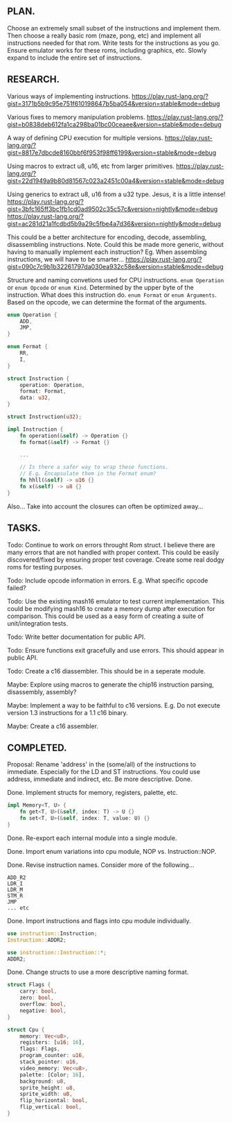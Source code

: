 PLAN.
--------------------

Choose an extremely small subset of the instructions and implement them.
Then choose a really basic rom (maze, pong, etc) and implement all instructions needed for that rom.
Write tests for the instructions as you go.
Ensure emulator works for these roms, including graphics, etc.
Slowly expand to include the entire set of instructions.

RESEARCH.
--------------------

Various ways of implementing instructions.
https://play.rust-lang.org/?gist=3171b5b9c95e751f610198647b5ba054&version=stable&mode=debug

Various fixes to memory manipulation problems.
https://play.rust-lang.org/?gist=b0838deb612fa1ca298ba01bc00ceaee&version=stable&mode=debug

A way of defining CPU execution for multiple versions.
https://play.rust-lang.org/?gist=8817e7dbcde8160bbf6f953f98ff6199&version=stable&mode=debug

Using macros to extract u8, u16, etc from larger primitives.
https://play.rust-lang.org/?gist=22d1949a9b80d81567c023a2451c00a4&version=stable&mode=debug

Using generics to extract u8, u16 from a u32 type. Jesus, it is a little intense!
https://play.rust-lang.org/?gist=3bfc165ff3bc1fb1cd0ad9502c35c57c&version=nightly&mode=debug
https://play.rust-lang.org/?gist=ac281d21a1fcdbd5b9a29c5fbe4a7d36&version=nightly&mode=debug

This could be a better architecture for encoding, decode, assembling, disassembling instructions.
Note. Could this be made more generic, without having to manually implement each instruction?
Eg. When assembling instructions, we will have to be smarter...
https://play.rust-lang.org/?gist=090c7c9b1b32261797da030ea932c58e&version=stable&mode=debug

Structure and naming convetions used for CPU instructions.
`enum Operation` or `enum Opcode` or `enum Kind`.
Determined by the upper byte of the instruction. What does this instruction do.
`enum Format` or `enum Arguments`.
Based on the opcode, we can determine the format of the arguments.
````rust
enum Operation {
    ADD,
    JMP,
}

enum Format {
    RR,
    I,
}

struct Instruction {
    operation: Operation,
    format: Format,
    data: u32,
}

struct Instruction(u32);

impl Instruction {
    fn operation(&self) -> Operation {}
    fn format(&self) -> Format {}

    ...

    // Is there a safer way to wrap these functions.
    // E.g. Encapsulate them in the Format enum?
    fn hhll(&self) -> u16 {}
    fn x(&self) -> u8 {}
}
````
Also... Take into account the closures can often be optimized away...

TASKS.
--------------------

Todo: Continue to work on errors throught Rom struct.
I believe there are many errors that are not handled with proper context.
This could be easily discovered/fixed by ensuring proper test coverage.
Create some real dodgy roms for testing purposes.

Todo: Include opcode information in errors. E.g. What specific opcode failed?

Todo: Use the existing mash16 emulator to test current implementation.
This could be modifying mash16 to create a memory dump after execution for comparison.
This could be used as a easy form of creating a suite of unit/integration tests.

Todo: Write better documentation for public API.

Todo: Ensure functions exit gracefully and use errors. This should appear in public API.

Todo: Create a c16 diassembler. This should be in a seperate module.

Maybe: Explore using macros to generate the chip16 instruction parsing, disassembly, assembly?

Maybe: Implement a way to be faithful to c16 versions.
E.g. Do not execute version 1.3 instructions for a 1.1 c16 binary.

Maybe: Create a c16 assembler.

COMPLETED.
--------------------

Proposal: Rename 'address' in the (some/all) of the instructions to immediate.
Especially for the LD and ST instructions.
You could use address, immediate and indirect, etc. Be more descriptive.
Done.

Done. Implement structs for memory, registers, palette, etc.
````rust
impl Memory<T, U> {
    fn get<T, U>(&self, index: T) -> U {}
    fn set<T, U>(&self, index: T, value: U) {}
}
````

Done. Re-export each internal module into a single module.

Done. Import enum variations into cpu module, NOP vs. Instruction::NOP.

Done. Revise instruction names. Consider more of the following...
````
ADD_R2
LDR_I
LDR_M
STM_R
JMP
... etc
````

Done. Import instructions and flags into cpu module individually.
````rust
use instruction::Instruction;
Instruction::ADDR2;

use instruction::Instruction::*;
ADDR2;
````

Done. Change structs to use a more descriptive naming format.
````rust
struct Flags {
    carry: bool,
    zero: bool,
    overflow: bool,
    negative: bool,
}

struct Cpu {
    memory: Vec<u8>,
    registers: [u16; 16],
    flags: Flags,
    program_counter: u16,
    stack_pointer: u16,
    video_memory: Vec<u8>,
    palette: [Color; 16],
    background: u8,
    sprite_height: u8,
    sprite_width: u8,
    flip_horizontal: bool,
    flip_vertical: bool,
}
````